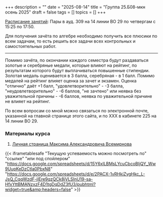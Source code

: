 +++
description = ""
date = "2025-08-14"
title = "Группа 25.Б08-мкн осень 2025"
draft = false
tags = []
topics = []
+++


[Расписание занятий](https://timetable.spbu.ru/MCSC):
Пары в ауд. 309 на 14 линии ВО 29 по четвергам с 15:25 по 17:50.

Для получения зачёта по алгебре необходимо получить все плюсики по всем задачам, то есть решить все задачи всех контрольных и самостоятельных работ.
***
Помимо зачёта, по окончании каждого семестра будут раздаваться золотые и серебряные медали, которые влияют на рейтинг, по результатам которого будут выплачиваться повышенные стипендии. Золотая медаль оценивается в 3 балла, серебряная - в 1 балл. Помимо медалей на рейтинг влияет оценка за зачет и экзамен. Оценка "отлично" даёт +1 балл, "удовлетворительно" - -3 балла, "неудовлетворительно" - -6 баллов, "не зачтено" или неявка без уважительной причины - -6 баллов, неявка по уважительной причине не влияет на рейтинг.

По всем вопросам со мной можно связаться по электронной почте, указанной на главной странице этого сайта, и по ХХХ в кабинете 225 на 14 линии ВО 29.

### Материалы курса
 1. [Личная страница Максима Александровича Всемирнова](https://logic.pdmi.ras.ru/~vsemir/)

{{< iframetablesafe "Текущую успеваемость можно посмотреть по" "ссылке" "или под спойлером" "https://docs.google.com/spreadsheets/d/15Y6xlLBMsLYcuCbcoBljQY_Ww9UupKeDzCtla0PbxN8" "https://docs.google.com/spreadsheets/d/e/2PACX-1vRHkiZvgHkc_L-JsQ_CqqWzdF-jIEre9qzQCk8jVLSInU19-sa-HfxYttBMANzxzF4D1tgDqDdZ3fU3/pubhtml?widget=true&amp;headers=false" >}}